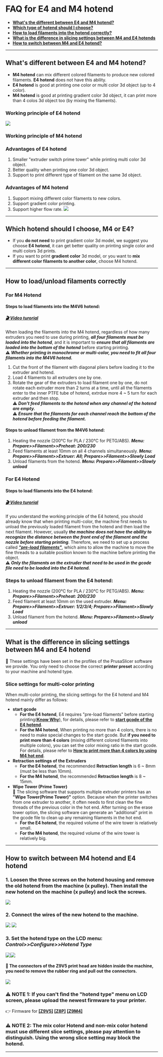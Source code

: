 <!-- ### :globe_with_meridians: Choose Language (Translated by google)
[![](../lanpic/ES.png)](https://github-com.translate.goog/ZONESTAR3D/Upgrade-kit-guide/tree/main/HOTEND/FAQ_M4E4.md?_x_tr_sl=en&_x_tr_tl=es)
[![](../lanpic/PT.png)](https://github-com.translate.goog/ZONESTAR3D/Upgrade-kit-guide/tree/main/HOTEND/FAQ_M4E4.md?_x_tr_sl=en&_x_tr_tl=pt)
[![](../lanpic/FR.png)](https://github-com.translate.goog/ZONESTAR3D/Upgrade-kit-guide/tree/main/HOTEND/FAQ_M4E4.md?_x_tr_sl=en&_x_tr_tl=fr)
[![](../lanpic/DE.png)](https://github-com.translate.goog/ZONESTAR3D/Upgrade-kit-guide/tree/main/HOTEND/FAQ_M4E4.md?_x_tr_sl=en&_x_tr_tl=de)
[![](../lanpic/IT.png)](https://github-com.translate.goog/ZONESTAR3D/Upgrade-kit-guide/tree/main/HOTEND/FAQ_M4E4.md?_x_tr_sl=en&_x_tr_tl=it)
[![](../lanpic/SW.png)](https://github-com.translate.goog/ZONESTAR3D/Upgrade-kit-guide/tree/main/HOTEND/FAQ_M4E4.md?_x_tr_sl=en&_x_tr_tl=sv)
[![](../lanpic/PL.png)](https://github-com.translate.goog/ZONESTAR3D/Upgrade-kit-guide/tree/main/HOTEND/FAQ_M4E4.md?_x_tr_sl=en&_x_tr_tl=pl)
[![](../lanpic/DK.png)](https://github-com.translate.goog/ZONESTAR3D/Upgrade-kit-guide/tree/main/HOTEND/FAQ_M4E4.md?_x_tr_sl=en&_x_tr_tl=da)
[![](../lanpic/CZ.png)](https://github-com.translate.goog/ZONESTAR3D/Upgrade-kit-guide/tree/main/HOTEND/FAQ_M4E4.md?_x_tr_sl=en&_x_tr_tl=cs)
[![](../lanpic/HR.png)](https://github-com.translate.goog/ZONESTAR3D/Upgrade-kit-guide/tree/main/HOTEND/FAQ_M4E4.md?_x_tr_sl=en&_x_tr_tl=hr)
[![](../lanpic/RO.png)](https://github-com.translate.goog/ZONESTAR3D/Upgrade-kit-guide/tree/main/HOTEND/FAQ_M4E4.md?_x_tr_sl=en&_x_tr_tl=ro)
[![](../lanpic/SK.png)](https://github-com.translate.goog/ZONESTAR3D/Upgrade-kit-guide/tree/main/HOTEND/FAQ_M4E4.md?_x_tr_sl=en&_x_tr_tl=sk)

[![](../lanpic/RU.png)](https://github-com.translate.goog/ZONESTAR3D/Upgrade-kit-guide/tree/main/HOTEND/FAQ_M4E4.md?_x_tr_sl=en&_x_tr_tl=ru)
[![](../lanpic/JP.png)](https://github-com.translate.goog/ZONESTAR3D/Upgrade-kit-guide/tree/main/HOTEND/FAQ_M4E4.md?_x_tr_sl=en&_x_tr_tl=ja)
[![](../lanpic/KR.png)](https://github-com.translate.goog/ZONESTAR3D/Upgrade-kit-guide/tree/main/HOTEND/FAQ_M4E4.md?_x_tr_sl=en&_x_tr_tl=ko)
[![](../lanpic/ID.png)](https://github-com.translate.goog/ZONESTAR3D/Upgrade-kit-guide/tree/main/HOTEND/FAQ_M4E4.md?_x_tr_sl=en&_x_tr_tl=id)
[![](../lanpic/TH.png)](https://github-com.translate.goog/ZONESTAR3D/Upgrade-kit-guide/tree/main/HOTEND/FAQ_M4E4.md?_x_tr_sl=en&_x_tr_tl=th)
[![](../lanpic/VN.png)](https://github-com.translate.goog/ZONESTAR3D/Upgrade-kit-guide/tree/main/HOTEND/FAQ_M4E4.md?_x_tr_sl=en&_x_tr_tl=vi)
[![](../lanpic/IL.png)](https://github-com.translate.goog/ZONESTAR3D/Upgrade-kit-guide/tree/main/HOTEND/FAQ_M4E4.md?_x_tr_sl=en&_x_tr_tl=iw)
[![](../lanpic/SA.png)](https://github-com.translate.goog/ZONESTAR3D/Upgrade-kit-guide/tree/main/HOTEND/FAQ_M4E4.md?_x_tr_sl=en&_x_tr_tl=ar)
[![](../lanpic/TR.png)](https://github-com.translate.goog/ZONESTAR3D/Upgrade-kit-guide/tree/main/HOTEND/FAQ_M4E4.md?_x_tr_sl=en&_x_tr_tl=tr)
[![](../lanpic/GR.png)](https://github-com.translate.goog/ZONESTAR3D/Upgrade-kit-guide/tree/main/HOTEND/FAQ_M4E4.md?_x_tr_sl=en&_x_tr_tl=el)
[![](../lanpic/BR.png)](https://github-com.translate.goog/ZONESTAR3D/Upgrade-kit-guide/tree/main/HOTEND/FAQ_M4E4.md?_x_tr_sl=en&_x_tr_tl=pt)
[![](../lanpic/CN.png)](https://github-com.translate.goog/ZONESTAR3D/Upgrade-kit-guide/tree/main/HOTEND/FAQ_M4E4.md?_x_tr_sl=en&_x_tr_tl=zh-CN)

----- -->
# FAQ for E4 and M4 hotend
- [**What's the different between E4 and M4 hotend?**](#whats-different-between-e4-and-m4-hotend)
- [**Which type of hotend should I choose?**](#which-hot-end-should-i-choose-m4-or-e4)
- [**How to load filaments into the hotend correctly?**](#how-to-load-filaments-into-the-hotend-correctly)
- [**What is the difference in slicing settings between M4 and E4 hotends**](#what-is-the-difference-in-slicing-settings-between-m4-and-e4-hot-ends)
- [**How to switch between M4 and E4 hotend?**](#how-to-switch-between-m4-hotend-and-e4-hotend)


-----
## What's different between E4 and M4 hotend?
- **M4 hotend** can mix different colored filaments to produce new colored filaments. **E4 hotend** does not have this ability.  
- **E4 hotend** is good at printing one color or multi color 3d object (up to 4 color).
- **M4 hotend** is good at printing gradient color 3d object, it can print more than 4 colos 3d object too (by mixing the filaments).
### Working principle of E4 hotend
![](./E4/User_guide/E4_principle.gif)
### Working principle of M4 hotend
[](https://github.com/ZONESTAR3D/Document-and-User-Guide/assets/29502731/2b9f4d75-b6fd-486f-aaa7-7a1163383316)

### Advantages of E4 hotend
1. Smaller "extruder switch prime tower" while printing multi color 3d object.
2. Better quality when printing one color 3d object.
3. Support to print different type of filament on the same 3d object.
### Advantages of M4 hotend
1. Support mixing different color filaments to new colors.
2. Support gradient color printing.
3. Support higher flow rate.
![](M4VSE4.jpg)

-----
## Which hotend should I choose, M4 or E4?
- If you **do not need** to print gradient color 3d model, we suggest you choose **E4 hotend**, it can get better quality on printing single color and multi colors 3d prints.
- If you want to print **gradient color** 3d model, or you want to **mix different color filaments to another color**, choose M4 hotend.

-----
## How to load/unload filaments correctly
### For M4 Hotend
#### Steps to load filaments into the M4V6 hotend:
##### [:clapper: Video turorial](https://youtu.be/-47yB95uIxI)
When loading the filaments into the M4 hotend, regardless of how many extruders you need to use during printing, ***all four filaments must be loaded into the hotend***, and it is important to  ***ensure that all filaments are loaded into the bottom of the hotend*** before starting printing.     
:warning: ***Whether printing in monochrome or multi-color, you need to fit all four filaments into the M4V6 hotend.***     
1. Cut the front of the filament with diagonal pliers before loading it to the extruder and hotend.
2. Load 4 filaments to all extruders one by one.
3. Rotate the gear of the extruders to load filament one by one, do not rotate each extruder more than 2 turns at a time, until all the filaments enter to the inner PTFE tube of hotend, extrdue more 4 ~ 5 turn for each extruder and then stop.     
:warning: ***Don't feed filaments to the hotend when any channel of the hotend are empty.***     
:warning: ***Ensure that the filaments for each channel reach the bottom of the hotend before feeding the filament.***     

#### Steps to unload filament from the M4V6 hotend:
1. Heating the nozzle (200℃ for PLA / 230℃ for PETG/ABS). ***Menu: Prepare>>Filament>>Preheat: 200/230***
2. Feed filaments at least 10mm on all 4 channels simultaneously. ***Menu: Prepare>>Filament>>Extruer: All; Prepare>>Filament>>Slowly Load***
3. Unload filaments from the hotend. ***Menu: Prepare>>Filament>>Slowly unload***    
  
### For E4 Hotend
#### <a id = "preload">Steps to load filaments into the E4 hotend:</a>
##### [:clapper: Video turorial](https://youtu.be/FyHrAMytlT8)
If you understand the working principle of the E4 hotend, you should already know that when printing multi-color, the machine first needs to unload the previously loaded filament from the hotend and then load the next filament. However, usually ***the machine does not have the ability to recognize the distance between the front end of the filament and the nozzle before starting printing***. Therefore, we need to set up a process called <u>***"pre-load filaments"***</u>, which aims to allow the machine to move the fine threads to a suitable position known to the machine before printing the object.      
:warning: ***Only the filaments on the extruder that need to be used in the gcode file need to be loaded into the E4 hotend.***      

### Steps to unload filament from the E4 hotend:
1. Heating the nozzle (200℃ for PLA / 230℃ for PETG/ABS). ***Menu: Prepare>>Filament>>Preheat: 200/230***
2. Feed filament at least 10mm on the used extruder. ***Menu: Prepare>>Filament>>Extruer: 1/2/3/4; Prepare>>Filament>>Slowly Load***
3. Unload filament from the hotend. ***Menu: Prepare>>Filament>>Slowly unload***

-----
## What is the difference in slicing settings between M4 and E4 hotend
:pushpin: These settings have been set in the profiles of the PrusaSlicer software we provide. You only need to choose the correct **printer preset** according to your machine and hotend type.
### Slice settings for multi-color printing    
When multi-color printing, the slicing settings for the E4 hotend and M4 hotend mainly differ as follows:
- **start gcode**
  - **For the E4 hotend**, E4 requires "pre-load filaments" before starting printing([**Know Why**](#preload)), for details, please refer to [**start gcode of the E4 hotend**](https://github.com/ZONESTAR3D/Slicing-Guide/blob/master/PrusaSlicer/Custom_Gcode.md#start-g-code).     
  - **For the M4 hotend**, When printing no more than 4 colors, there is no need to make special changes to the start gcode. But **if you need to print more than 4 colors** (mixing different colored filaments into multiple colors), you can set the color mixing ratio in the start gcode. For details, please refer to [**How to print more than 4 colors by using M4 hot end**](https://github.com/ZONESTAR3D/Slicing-Guide/blob/master/PrusaSlicer/PrusaSlicerGuide_M4.md#how-to-print-more-than-4-colors-using-m4-hot-end).
- **Retraction settings of the Extruders**
  - **For the E4 hotend**, the recommended **Retraction length** is 6 ~ 8mm (must be less than 10mm).
  - **For the M4 hotend**, the recommended **Retraction length** is 8 ~ 15mm.
- **Wipe Tower (Prime Tower)**     
:pushpin: The slicing software that supports multiple extruder printers has an **"Wipe Tower(Prime Tower)"** option. Because when the printer switches from one extruder to another, it often needs to first clean the fine threads of the previous color in the hot end. After turning on the erase tower option, the slicing software can generate an "additional" print in the gcode file to clean up any remaining filaments in the hot end.
  - **For the E4 hotend**, the required volume of the wire tower is relatively small.
  - **For the M4 hotend**, the required volume of the wire tower is relatively big.

-----
## How to switch between M4 hotend and E4 hotend
### 1. Loosen the three screws on the hotend housing and remove the old hotend from the machine (x pulley). Then install the new hotend on the machine (x pulley) and lock the screws.
![](./E4/User_guide/E4-4.jpg)
### 2. Connect the wires of the new hotend to the machine.
![](./E4/User_guide/wiring1.jpg) ![](./E4/User_guide/wiring2.jpg)
### 3. Set the hotend type on the LCD menu: *Control>>Configure>>Hotend Type*
![](./E4/User_guide/hotendtype-mix.jpg)![](./E4/User_guide/hotendtype-nonmix.jpg)
#### :pushpin: The connectors of the Z9V5 print head are hidden inside the machine, you need to remove the rubber ring and pull out the connectors.
![](./Z9V5HotendWire.jpg)
### :warning: NOTE 1: If you can't find the "hotend type" menu on LCD screen, please upload the newest firmware to your printer. 
:point_right: Firmware for [**[Z9V5]**](https://github.com/ZONESTAR3D/Firmware/tree/master/Z9/Z9V5/bin)  [**[Z8P]**](https://github.com/ZONESTAR3D/Firmware/tree/master/Z8/Z8P)  [**[Z9M4]**](https://github.com/ZONESTAR3D/Firmware/tree/master/Z9/Z9M4)
### :warning: NOTE 2: The mix color Hotend and non-mix color hotend must use different slice settings, please pay attention to distinguish. Using the wrong slice setting may block the hotend.

-----